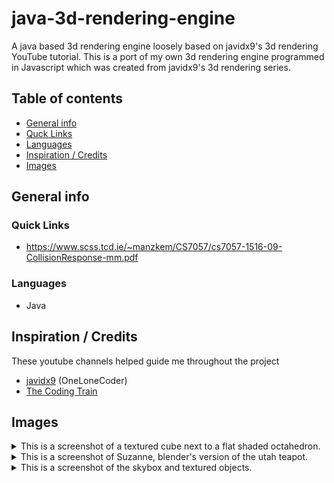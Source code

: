 # java-3d-rendering-engine
A java based 3d rendering engine loosely based on javidx9's 3d rendering YouTube tutorial. This is a port of my own 3d rendering engine programmed in Javascript which was created from javidx9's 3d rendering series.

## Table of contents
* [General info](#general-info)
* [Quck Links](#quick-links)
* [Languages](#languages)
* [Inspiration / Credits](#inspiration)
* [Images](#visuals)

## General info


### Quick Links
* https://www.scss.tcd.ie/~manzkem/CS7057/cs7057-1516-09-CollisionResponse-mm.pdf

### Languages
* Java

## Inspiration / Credits
These youtube channels helped guide me throughout the project
* [javidx9](https://www.youtube.com/channel/UC-yuWVUplUJZvieEligKBkA) (OneLoneCoder)
* [The Coding Train](https://www.youtube.com/channel/UCvjgXvBlbQiydffZU7m1_aw)

## Images
<details>
<summary>This is a screenshot of a textured cube next to a flat shaded octahedron.</summary>
<br>
<img src="./texturedCubeWithGouraudLighting.png">
</details>

<details>
<summary>This is a screenshot of Suzanne, blender's version of the utah teapot.</summary>
<br>
<img src="./Suzanne.png">
</details>

<details>
<summary>This is a screenshot of the skybox and textured objects.</summary>
<br>
<img src="./Skybox.png">
</details>
